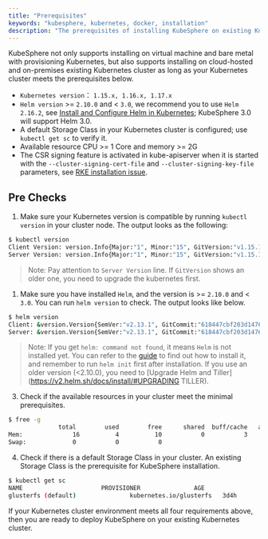 ```yaml
---
title: "Prerequisites"
keywords: "kubesphere, kubernetes, docker, installation"
description: "The prerequisites of installing KubeSphere on existing Kubernetes"
---
```


KubeSphere not only supports installing on virtual machine and bare metal with provisioning Kubernetes, but also supports installing on cloud-hosted and on-premises existing Kubernetes cluster as long as your Kubernetes cluster meets the prerequisites below.

- `Kubernetes version`： `1.15.x, 1.16.x, 1.17.x`
- `Helm version` >= `2.10.0` and < `3.0`, we recommend you to use `Helm 2.16.2`, see [Install and Configure Helm in Kubernetes](https://devopscube.com/install-configure-helm-kubernetes/); KubeSphere 3.0 will support Helm 3.0.
- A default Storage Class in your Kubernetes cluster is configured; use `kubectl get sc` to verify it.
- Available resource CPU >= 1 Core and memory >= 2G
- The CSR signing feature is activated in kube-apiserver when it is started with the `--cluster-signing-cert-file` and `--cluster-signing-key-file` parameters, see [RKE installation issue](https://github.com/kubesphere/kubesphere/issues/1925#issuecomment-591698309).

## Pre Checks

1. Make sure your Kubernetes version is compatible by running `kubectl version` in your cluster node. The output looks as the following:

```bash
$ kubectl version
Client Version: version.Info{Major:"1", Minor:"15", GitVersion:"v1.15.1", GitCommit:"4485c6f18cee9a5d3c3b4e523bd27972b1b53892", GitTreeState:"clean", BuildDate:"2019-07-18T09:09:21Z", GoVersion:"go1.12.5", Compiler:"gc", Platform:"linux/amd64"}
Server Version: version.Info{Major:"1", Minor:"15", GitVersion:"v1.15.1", GitCommit:"4485c6f18cee9a5d3c3b4e523bd27972b1b53892", GitTreeState:"clean", BuildDate:"2019-07-18T09:09:21Z", GoVersion:"go1.12.5", Compiler:"gc", Platform:"linux/amd64"}
```

> Note: Pay attention to `Server Version` line. If `GitVersion` shows an older one, you need to upgrade the kubernetes first.

1. Make sure you have installed `Helm`, and the version is >= `2.10.0` and < `3.0`. You can run `helm version` to check. The output looks like below.

```bash
$ helm version
Client: &version.Version{SemVer:"v2.13.1", GitCommit:"618447cbf203d147601b4b9bd7f8c37a5d39fbb4", GitTreeState:"clean"}
Server: &version.Version{SemVer:"v2.13.1", GitCommit:"618447cbf203d147601b4b9bd7f8c37a5d39fbb4", GitTreeState:"clean"}
```

> Note: If you get `helm: command not found`, it means `Helm` is not installed yet. You can refer to the [guide](https://helm.sh/docs/using_helm/#from-the-binary-releases) to find out how to install it, and remember to run `helm init` first after installation. If you use an older version (<2.10.0), you need to  [Upgrade Helm and Tiller](https://v2.helm.sh/docs/install/#UPGRADING TILLER).

3. Check if the available resources in your cluster meet the minimal prerequisites.

```bash
$ free -g
              total        used        free      shared  buff/cache   available
Mem:              16          4          10           0           3           2
Swap:             0           0           0
```

4. Check if there is a default Storage Class in your cluster. An existing Storage Class is the prerequisite for KubeSphere installation.

```bash
$ kubectl get sc
NAME                      PROVISIONER               AGE
glusterfs (default)               kubernetes.io/glusterfs   3d4h
```

If your Kubernetes cluster environment meets all four requirements above, then you are ready to deploy KubeSphere on your existing Kubernetes cluster.
